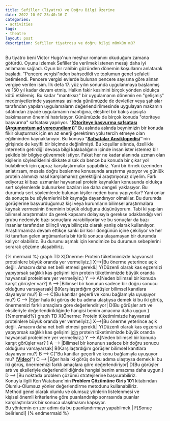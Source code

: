 ```yaml
---
title: Sefiller (Tiyatro) ve Doğru Bilgi Üzerine
date: 2022-10-07 23:40:16 Z
categories:
- activities
tags:
- theatre
layout: post
description: Sefiller tiyatrosu ve doğru bilgi mümkün mü?
---
```


 Bu tiyatro beni Victor Hugo'nun meşhur romanını okuduğum zamana götürdü. Oyunu izlemek Sefiller'de verilmek istenen mesajı daha iyi anlamamı sağladı.
 Oyun bir rahibin gözünden dönemin koşullarını anlatarak başladı. "Pencere vergisi"nden bahsedildi ve toplumun genel sefaleti betimlendi. Pencere vergisi evlerde bulunan pencere sayısına göre alınan vergiye verilen isim. İlk defa 17. yüz yılın sonunda uygulanmaya başlanmış ve 150 yıl kadar devam etmiş. Halkın fakir kesimini birçok yönden oldukça kötü etkilemiş. Bu kadar "mantıksız" bir uygulamanın dönemin en "gelişmiş" medeniyetlerinde yaşanması aslında günümüzde de devletler veya şahıslar tarafından yapılan uygulamaların değerlendirilmesinde uygulayan makamın sıfatından ziyade uygulamanın mantığına, eleştirel bir bakış açısıyla bakılmasının önemini hatırlatıyor. Günümüzde de birçok konuda "otoriteye başvurma" safsatası yapılıyor. "**<a href= "https://evrimagaci.org/otoriteye-basvurma-mantik-hatasi-appeal-to-authority-220">(Otoriteye başvurma safsatası (Argumentum ad verecundiam))</a>**" Bu aslında aslında beynimizin bir konuda fikir oluşturmak için en az enerji gerektiren yolu tercih etmeye olan eğiliminden kaynaklanıyor. Bu konuya  "**<a href= "https://fularsizentellik.com/safsatalaransiklopedisi">Safsatalar Ansiklopedisi</a>**"'nin girişinde de keyifli bir biçimde değinilmişti. Bu koşullar altında, özellikle internetin getirdiği devasa bilgi kalabalığının içinde insan ister istemez bir şekilde bir bilgiye güvenmek istiyor. Fakat her ne kadar alanında uzman olan kişilerin söylediklerini dikkate alsak da bence bu konuda bir çıkar yol bulabilmek için çapraz karşılaştırmalar yapabiliriz. Yani bir örnek üzerinden anlatırsam, mesela doğru beslenme konusunda araştırma yapıyor ve günlük protein alımınızı nasıl karşılamamız gerektiğini araştırıyoruz diyelim. Fark ediyoruz ki bazı uzmanlar hayvansal protein kaynakları konusunda oldukça sert söylemlerde bulunurken bazıları ise daha dengeli yaklaşıyor. Bu durumda sert söylemlerde bulunan kişiler neden bunu yapıyorlar? Yani onlar da sonuçta bu söylemlerini bir kaynağa dayandırıyor olmalılar. Bu durumda görüşlerine başvurduğumuz kişi veya kurumların bilimsel araştırmalara kaynak vermesinin öneminin büyük olduğunu düşünüyorum. Tabi ki yapılan bilimsel araştırmalar da gerek kapsamı dolayısıyla gerekse odaklandığı veri grubu nedeniyle bazı sonuçlara varabiliyorlar ve bu sonuçlar da bazı insanlar tarafından bilinçli veya bilinçsiz olarak yanlış olarak kullanılıyor. Araştırmamıza devam ettikçe sanki bir kısır döngünün içine çekiliyor ve her iki taraftan gelen argümanlarla bir türlü sonuca ulaşamayan bir durumda kalıyor olabiliriz. Bu durumu aşmak için kendimize bu durumun sebeplerini sorarak çözüme ulaşabiliriz.

{% mermaid %}
graph TD
    X[Önerme: Protein tüketimimizde hayvansal proteinlere büyük oranda yer vermeliyiz.]
    X-->|Bu önerme yeterince açık değil. Amacını daha net belli etmesi gerekli.| Y(Düzenli olarak kas egzersizi yapıyorsak sağlıklı kas gelişimi için protein tüketimimizde büyük oranda hayvansal proteinlere yer vermeliyiz.)
    Y --> A[Neden bilimsel bir konuda karşıt görüşler var?] 
    A --> |Bilimsel bir konunun sadece bir doğru sonucu olduğunu varsayarsak| B(Karşılaştırdığım görüşler bilimsel kanıtlara dayanıyor mu?)
    B --> C(Bu kanıtlar geçerli ve konu bağlamıyla uyuşuyor mu?)
    C --> |Eğer hala iki görüş de bu adıma ulaştıysa demek ki bu iki görüş, önermemizi farklı amaçlara göre değerlendiriyor| D(Bu görüşler artı ve eksileriyle değerlendirildiğinde hangisi benim amacıma daha uygun.) 
{%mermaid%}
 graph TD
    X[Önerme: Protein tüketimimizde hayvansal proteinlere büyük oranda yer vermeliyiz.]
    X-->|Bu önerme yeterince açık değil. Amacını daha net belli etmesi gerekli.| Y(Düzenli olarak kas egzersizi yapıyorsak sağlıklı kas gelişimi <u>için</u> protein tüketimimizde büyük oranda hayvansal proteinlere yer vermeliyiz.)
    Y --> A[Neden bilimsel bir konuda karşıt görüşler var? ] 
    A --> |Bilimsel bir konunun sadece bir doğru sonucu olduğunu varsayarsak| B(Karşılaştırdığım görüşler bilimsel kanıtlara dayanıyor mu?)
    B --> C("Bu kanıtlar geçerli ve konu bağlamıyla uyuşuyor mu? (<a href='https://www.youtube.com/watch?v=bVG2OQp6jEQ'><b>Video</b></a>)")
    C --> |Eğer hala iki görüş de bu adıma ulaştıysa demek ki bu iki görüş, önermemizi farklı amaçlara göre değerlendiriyor| D(Bu görüşler artı ve eksileriyle değerlendirildiğinde hangisi benim amacıma daha uygun.)
    D --> |Bu noktada problem çözümü stratejilerine başvurabiliriz. <br> Konuyla ilgili Ken Watabane'nin <b>Problem Çözümüne Giriş 101</b> kitabından <br> Olumlu-Olumsuz yönler değerlendirme metodunu kullanabiliriz. <br> Method genel olarak olumlu ve olumsuz yönlerin listelenmesi ve <br> kişisel önemli kriterlerine göre puanlandırılıp sonrasında puanlar <br> karşılaştırılarak bir sonuca ulaşılmasını kapsıyor. <br> Bu yöntemin en zor adımı da bu puanlandırmayı yapabilmek.| F[Sonuç belirlendi]
{% endmermaid %}
